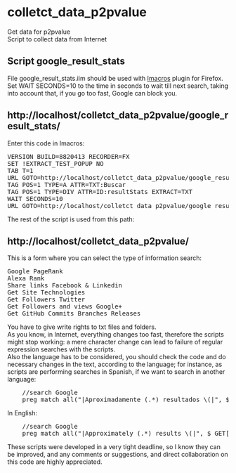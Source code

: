 # colletct_data_p2pvalue
Get data for p2pvalue<br />
Script to collect data from Internet
<h2>Script google_result_stats</h2>
File google_result_stats.iim should be used with <a href="https://addons.mozilla.org/es/firefox/addon/imacros-for-firefox/">Imacros</a> plugin for Firefox.<br />
Set WAIT SECONDS=10 to the time in seconds to wait till next search, taking into account that, if you go too fast, Google can block you.<br />
<h2>http://localhost/colletct_data_p2pvalue/google_result_stats/</h2>
Enter this code in Imacros:
<pre>
VERSION BUILD=8820413 RECORDER=FX
SET !EXTRACT_TEST_POPUP NO
TAB T=1
URL GOTO=http://localhost/colletct_data_p2pvalue/google_result_stats
TAG POS=1 TYPE=A ATTR=TXT:Buscar
TAG POS=1 TYPE=DIV ATTR=ID:resultStats EXTRACT=TXT
WAIT SECONDS=10
URL GOTO=http://localhost/colletct_data_p2pvalue/google_result_stats/get_google_searchs.php?n=&r={{!EXTRACT}}
</pre>
The rest of the script is used from this path:
<h2>http://localhost/colletct_data_p2pvalue/</h2>
This is a form where you can select the type of information search:
<pre>
Google PageRank
Alexa Rank
Share links Facebook & Linkedin
Get Site Technologies
Get Followers Twitter
Get Followers and views Google+
Get GitHub Commits Branches Releases
</pre>
You have to give write rights to txt files and folders.<br />
As you know, in Internet, everything changes too fast, therefore the scripts might stop working: a mere character change can lead to failure of regular expression searches with the scripts.<br />
Also the language has to be considered, you should check the code and do necessary changes in the text, according to the language; for instance, as scripts are performing searches in Spanish, if we want to search in another language:
<pre>
	//search Google 
	preg_match_all("|Aproximadamente (.*) resultados \(|", $_GET['r'], $t);
</pre>
In English:
<pre>
	//search Google 
	preg_match_all("|Approximately (.*) results \(|", $_GET['r'], $t);
</pre>

These scripts were developed in a very tight deadline, so I know they can be improved, and any comments or suggestions, and direct collaboration on this code are highly appreciated.<br />


